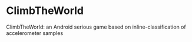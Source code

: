 ClimbTheWorld
=============

ClimbTheWorld: an Android serious game based on inline-classification of accelerometer samples